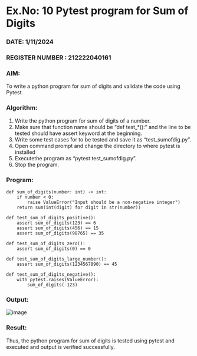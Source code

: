 # Ex.No: 10  Pytest program for Sum of Digits 

### DATE: 1/11/2024                                                                         
### REGISTER NUMBER : 212222040161
### AIM: 
To write a python program for sum of digits and validate the code using Pytest. 
### Algorithm:

1. Write the python program for sum of digits of a number. 
2. Make sure that function name should be “def test_*():” and the line to be tested 
should have assert keyword at the beginning. 
3. Write some test cases for to be tested and save it as “test_sumofdig.py”. 
4. Open command prompt and change the directory to where pytest is installed
5. Executethe program as “pytest test_sumofdig.py”. 
6. Stop the program.

### Program:
```
def sum_of_digits(number: int) -> int:
    if number < 0:
        raise ValueError("Input should be a non-negative integer")
    return sum(int(digit) for digit in str(number))

def test_sum_of_digits_positive():
    assert sum_of_digits(123) == 6
    assert sum_of_digits(456) == 15
    assert sum_of_digits(98765) == 35

def test_sum_of_digits_zero():
    assert sum_of_digits(0) == 0

def test_sum_of_digits_large_number():
    assert sum_of_digits(1234567890) == 45

def test_sum_of_digits_negative():
    with pytest.raises(ValueError):
        sum_of_digits(-123)
```










### Output:
![image](https://github.com/user-attachments/assets/0d28fe04-b47d-4e13-b71a-12f81f9d622b)




### Result:
Thus, the python program for sum of digits is tested using pytest and executed and output is verified successfully.

